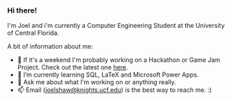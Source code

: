 ### Hi there!

I'm Joel and i'm currently a Computer Engineering Student at the University of Central Florida.

A bit of information about me:
- 🔭 If it's a weekend I'm probably working on a Hackathon or Game Jam Project. Check out the latest one [here](https://github.com/JoelShaw0/3D-Prototype).
- 🌱 I’m currently learning SQL, LaTeX and Microsoft Power Apps.
- 💬 Ask me about what I'm working on or anything really.
- 📫 Email (joelshaw@knights.ucf.edu) is the best way to reach me. :)
<!--
**JoelShaw0/JoelShaw0** is a ✨ _special_ ✨ repository because its `README.md` (this file) appears on your GitHub profile.

Here are some ideas to get you started:

- 🔭 I’m currently working on ...
- 🌱 I’m currently learning ...
- 👯 I’m looking to collaborate on ...
- 🤔 I’m looking for help with ...
- 💬 Ask me about ...
- 📫 How to reach me: ...
- ⚡ Fun fact: ...
-->
